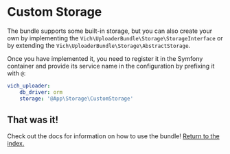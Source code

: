 Custom Storage
==============

The bundle supports some built-in storage, but you can also create your own 
by implementing the `Vich\UploaderBundle\Storage\StorageInterface` or by
extending the `Vich\UploaderBundle\Storage\AbstractStorage`.

Once you have implemented it, you need to register it in the Symfony 
container and provide its service name in the configuration by 
prefixing it with `@`:

``` yaml
vich_uploader:
    db_driver: orm
    storage: '@App\Storage\CustomStorage'
```

## That was it!

Check out the docs for information on how to use the bundle! [Return to the
index.](../index.md)
